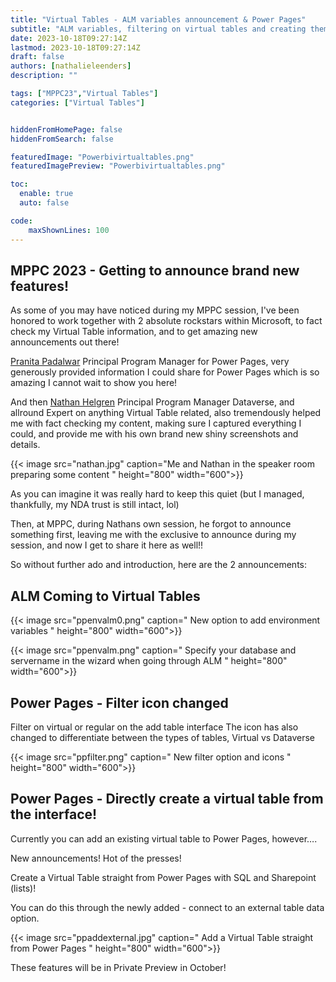 ```yaml
---
title: "Virtual Tables - ALM variables announcement & Power Pages"
subtitle: "ALM variables, filtering on virtual tables and creating them straight from Power Pages?"
date: 2023-10-18T09:27:14Z
lastmod: 2023-10-18T09:27:14Z
draft: false
authors: [nathalieleenders]
description: ""

tags: ["MPPC23","Virtual Tables"]
categories: ["Virtual Tables"]


hiddenFromHomePage: false
hiddenFromSearch: false

featuredImage: "Powerbivirtualtables.png"
featuredImagePreview: "Powerbivirtualtables.png"

toc:
  enable: true
  auto: false

code:
    maxShownLines: 100
---
```

## MPPC 2023 - Getting to announce brand new features!

As some of you may have noticed during my MPPC session, I've been honored to work together with 2 absolute rockstars within Microsoft, to fact check my Virtual Table information, and to get amazing new announcements out there!

[Pranita Padalwar](https://www.linkedin.com/in/pranita225/) Principal Program Manager for Power Pages, very generously provided information I could share for Power Pages which is so amazing I cannot wait to show you here!

And then [Nathan Helgren](https://www.linkedin.com/in/nhelgren/) Principal Program Manager Dataverse, and allround Expert on anything Virtual Table related, also tremendously helped me with fact checking my content, making sure I captured everything I could, and provide me with his own brand new shiny screenshots and details.

{{< image src="nathan.jpg" caption="Me and Nathan in the speaker room preparing some content " height="800" width="600">}}

As you can imagine it was really hard to keep this quiet (but I managed, thankfully, my NDA trust is still intact, lol)

Then, at MPPC, during Nathans own session, he forgot to announce something first, leaving me with the exclusive to announce during my session, and now I get to share it here as well!!

So without further ado and introduction, here are the 2 announcements:

## ALM Coming to Virtual Tables

{{< image src="ppenvalm0.png" caption=" New option to add environment variables " height="800" width="600">}}

{{< image src="ppenvalm.png" caption=" Specify your database and servername in the wizard when going through ALM " height="800" width="600">}}

## Power Pages - Filter icon changed

Filter on virtual or regular on the add table interface
The icon has also changed to differentiate between the types of tables, Virtual vs Dataverse

{{< image src="ppfilter.png" caption=" New filter option and icons " height="800" width="600">}}

## Power Pages - Directly create a virtual table from the interface!

Currently you can add an existing virtual table to Power Pages, however….

New announcements! Hot of the presses!

Create a Virtual Table straight from Power Pages with SQL and Sharepoint (lists)!

You can do this through the newly added -  connect to an external table data option.

{{< image src="ppaddexternal.jpg" caption=" Add a Virtual Table straight from Power Pages " height="800" width="600">}}


These features will be in Private Preview in October!

